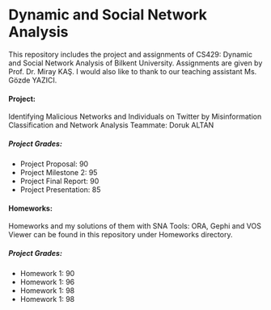 # Dynamic and Social Network Analysis
This repository includes the project and assignments of CS429: Dynamic and Social Network Analysis of Bilkent University. Assignments are given by Prof. Dr. Miray KAŞ. I would also like to thank to our teaching assistant Ms. Gözde YAZICI.

#### Project: 

Identifying Malicious Networks and Individuals on Twitter by Misinformation Classification and Network Analysis
Teammate: Doruk ALTAN

##### Project Grades:  
* Project Proposal: 90  
* Project Milestone 2: 95  
* Project Final Report: 90
* Project Presentation: 85

#### Homeworks:
 Homeworks and my solutions of them with SNA Tools: ORA, Gephi and VOS Viewer can be found in this repository under Homeworks directory.
 ##### Project Grades:  
* Homework 1: 90  
* Homework 1: 96    
* Homework 1: 98  
* Homework 1: 98




